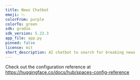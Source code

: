 ```yaml
---
title: News Chatbot
emoji: 📉
colorFrom: purple
colorTo: green
sdk: gradio
sdk_version: 5.23.3
app_file: app.py
pinned: false
license: mit
short_description: AI chatbot to search for breaking news
---
```


Check out the configuration reference at https://huggingface.co/docs/hub/spaces-config-reference

